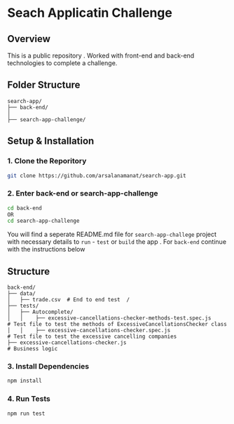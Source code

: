# Seach Applicatin Challenge

## Overview
This is a public repository . Worked with front-end and back-end technologies to complete a challenge.

## Folder Structure
```
search-app/
├── back-end/  
│   
├── search-app-challenge/
```
## Setup & Installation 

### 1. Clone the Reporitory
```bash 
git clone https://github.com/arsalanamanat/search-app.git
```

### 2. Enter back-end or search-app-challenge
```bash 
cd back-end
OR
cd search-app-challenge
```
You will find a seperate README.md file for `search-app-challege` project with necessary details to `run` - `test`  or `build` the app . For `back-end` continue with the instructions below

## Structure
```
back-end/
├── data/  
│   ├── trade.csv  # End to end test  /
├── tests/
│   ├── Autocomplete/ 
│   │    ├── excessive-cancellations-checker-methods-test.spec.js     # Test file to test the methods of ExcessiveCancellationsChecker class         
│   │    ├── excessive-cancellations-checker.spec.js                  # Test file to test the excessive cancelling companies           
├── excessive-cancellations-checker.js                                # Business logic

```

### 3. Install Dependencies
```bash 
npm install
```

### 4. Run Tests
```bash 
npm run test
```
